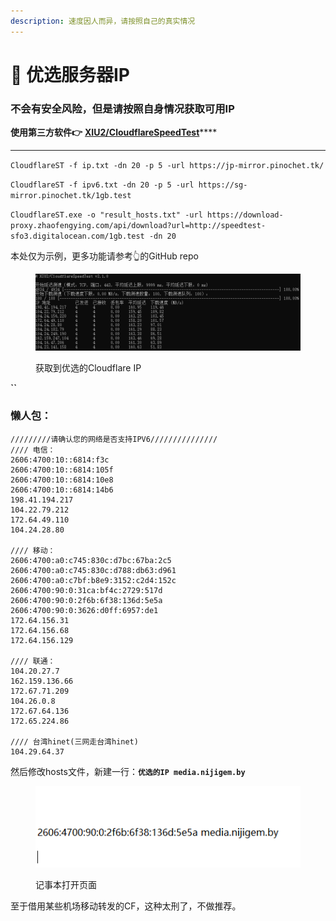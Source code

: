 ```yaml
---
description: 速度因人而异，请按照自己的真实情况
---
```


# 🎈 优选服务器IP

### 不会有安全风险，但是请按照自身情况获取可用IP

**使用第三方软件👉** [**XIU2/CloudflareSpeedTest**](https://github.com/XIU2/CloudflareSpeedTest/releases/)****

****

`CloudflareST -f ip.txt -dn 20 -p 5 -url https://jp-mirror.pinochet.tk/`

`CloudflareST -f ipv6.txt -dn 20 -p 5 -url https://sg-mirror.pinochet.tk/1gb.test`

`CloudflareST.exe -o "result_hosts.txt" -url https://download-proxy.zhaofengying.com/api/download?url=http://speedtest-sfo3.digitalocean.com/1gb.test -dn 20`

本处仅为示例，更多功能请参考👆的GitHub repo

<figure><img src="../.gitbook/assets/image (3).png" alt=""><figcaption><p>获取到优选的Cloudflare IP</p></figcaption></figure>

**``**

### 懒人包：

```
/////////请确认您的网络是否支持IPV6///////////////
//// 电信：
2606:4700:10::6814:f3c
2606:4700:10::6814:105f
2606:4700:10::6814:10e8
2606:4700:10::6814:14b6
198.41.194.217
104.22.79.212
172.64.49.110
104.24.28.80

//// 移动：
2606:4700:a0:c745:830c:d7bc:67ba:2c5
2606:4700:a0:c745:830c:d788:db63:d961
2606:4700:a0:c7bf:b8e9:3152:c2d4:152c
2606:4700:90:0:31ca:bf4c:2729:517d
2606:4700:90:0:2f6b:6f38:136d:5e5a
2606:4700:90:0:3626:d0ff:6957:de1
172.64.156.31
172.64.156.68
172.64.156.129

//// 联通：
104.20.27.7 
162.159.136.66
172.67.71.209
104.26.0.8
172.67.64.136
172.65.224.86

//// 台湾hinet(三网走台湾hinet)
104.29.64.37
```



然后修改hosts文件，新建一行：**`优选的IP media.nijigem.by`**

<figure><img src="../.gitbook/assets/image (1).png" alt=""><figcaption><p>记事本打开页面</p></figcaption></figure>

至于借用某些机场移动转发的CF，这种太刑了，不做推荐。
